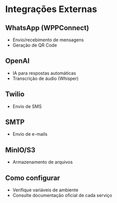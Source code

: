 # Integrações Externas

## WhatsApp (WPPConnect)
- Envio/recebimento de mensagens
- Geração de QR Code

## OpenAI
- IA para respostas automáticas
- Transcrição de áudio (Whisper)

## Twilio
- Envio de SMS

## SMTP
- Envio de e-mails

## MinIO/S3
- Armazenamento de arquivos

## Como configurar
- Verifique variáveis de ambiente
- Consulte documentação oficial de cada serviço
